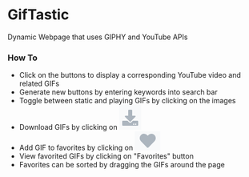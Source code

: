 # GifTastic
Dynamic Webpage that uses GIPHY and YouTube APIs

### How To
* Click on the buttons to display a corresponding YouTube video and related GIFs
* Generate new buttons by entering keywords into search bar
* Toggle between static and playing GIFs by clicking on the images
* Download GIFs by clicking on  ![download icon](https://github.com/joverlee521/GifTastic/blob/master/assets/images/downloadIcon.png)
* Add GIF to favorites by clicking on ![favorite icon](https://github.com/joverlee521/GifTastic/blob/master/assets/images/favoriteIcon.png)
* View favorited GIFs by clicking on "Favorites" button
* Favorites can be sorted by dragging the GIFs around the page
